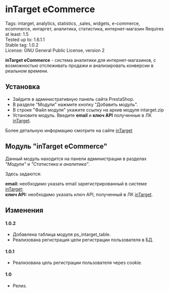 # inTarget eCommerce

Tags: intarget, analytics, statistics, ,sales, widgets, e-commerce, ecommerce, интаргет, аналитика, статистика, интернет-магазин
Requires at least: 1.5  
Tested up to: 1.6.1.1  
Stable tag: 1.0.2  
License: GNU General Public License, version 2  

**inTarget eCommerce** - система аналитики для интернет-магазинов, с возможностью отслеживать продажи и анализировать конверсии в реальном времени.

## Установка
 - Зайдите в административную панель сайта PrestaShop.
 - В разделе "Модули" нажмите кнопку "Добавить модуль".
 - В строке "Файл модуля" укажите ссылку на архив модуля intarget.zip
 - Установите модуль. Введите **email** и **ключ API** полученные в ЛК [inTarget](https://intarget.ru).

Более детальную информацию смотрите на сайте [inTarget](https://intarget.ru)

## Модуль "inTarget eCommerce"

Данный модуль находится на панели администрации в разделах *"Модули"* и *"Статистика и аналитика"*.

Здесь задаются:

**email:** необходимо указать email зарегистрированный в системе [inTarget](https://intarget.ru);  
**ключ API:** необходимо указать ключ API, полученный в ЛК [inTarget](https://intarget.ru).

## Изменения

#### 1.0.2
 - Добавлена таблица модуля ps_intarget_table.
 - Реализована регистрация цели регистрации пользователя в БД.

#### 1.0.1
 - Реализована цель регистрации пользователя через cookie.

#### 1.0
 * Релиз.
